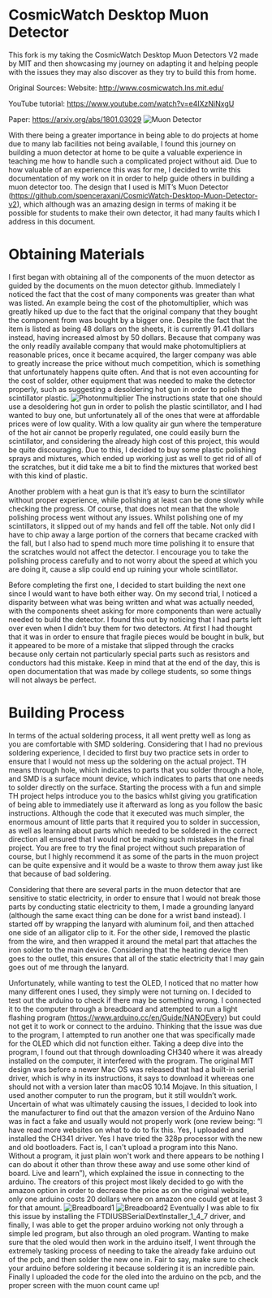 # CosmicWatch Desktop Muon Detector
This fork is my taking the CosmicWatch Desktop Muon Detectors V2 made by MIT and then showcasing my journey on adapting it and helping people with the issues they may also discover as they try to build this from home. 

Original Sources: 
Website: http://www.cosmicwatch.lns.mit.edu/

YouTube tutorial: https://www.youtube.com/watch?v=e4IXzNiNxgU

Paper: https://arxiv.org/abs/1801.03029
![Muon Detector](Pictures/Detector.png)

With there being a greater importance in being able to do projects at home due to many lab facilities not being available, I found this journey on building a muon detector at home to be quite a valuable experience in teaching me how to handle such a complicated project without aid. Due to how valuable of an experience this was for me, I decided to write this documentation of my work on it in order to help guide others in building a muon detector too. The design that I used is MIT’s Muon Detector (https://github.com/spenceraxani/CosmicWatch-Desktop-Muon-Detector-v2), which although was an amazing design in terms of making it be possible for students to make their own detector, it had many faults which I address in this document. 

# Obtaining Materials

I first began with obtaining all of the components of the muon detector as guided by the documents on the muon detector github. Immediately I noticed the fact that the cost of many components was greater than what was listed. An example being the cost of the photomultiplier, which was greatly hiked up due to the fact that the original company that they bought the component from was bought by a bigger one. Despite the fact that the item is listed as being 48 dollars on the sheets, it is currently 91.41 dollars instead, having increased almost by 50 dollars. 
Because that company was the only readily available company that would make photomultipliers at reasonable prices, once it became acquired, the larger company was able to greatly increase the price without much competition, which is something that unfortunately happens quite often. And that is not even accounting for the cost of solder, other equipment that was needed to make the detector properly, such as suggesting a desoldering hot gun in order to polish the scintillator plastic. 
![Photonmultiplier](Pictures/Photonmultiplier.webp)
The instructions state that one should use a desoldering hot gun in order to polish the plastic scintillator, and I had wanted to buy one, but unfortunately all of the ones that were at affordable prices were of low quality. With a low quality air gun where the temperature of the hot air cannot be properly regulated, one could easily burn the scintillator, and considering the already high cost of this project, this would be quite discouraging. Due to this, I decided to buy some plastic polishing sprays and mixtures, which ended up working just as well to get rid of all of the scratches, but it did take me a bit to find the mixtures that worked best with this kind of plastic. 

Another problem with a heat gun is that it’s easy to burn the scintillator without proper experience, while polishing at least can be done slowly while checking the progress. Of course, that does not mean that the whole polishing process went without any issues. Whilst polishing one of my scintillators, it slipped out of my hands and fell off the table. Not only did I have to chip away a large portion of the corners that became cracked with the fall, but I also had to spend much more time polishing it to ensure that the scratches would not affect the detector. I encourage you to take the polishing process carefully and to not worry about the speed at which you are doing it, cause a slip could end up ruining your whole scintillator. 

Before completing the first one, I decided to start building the next one since I would want to have both either way. On my second trial, I noticed a disparity between what was being written and what was actually needed, with the components sheet asking for more components than were actually needed to build the detector. I found this out by noticing that I had parts left over even when I didn’t buy them for two detectors. At first I had thought that it was in order to ensure that fragile pieces would be bought in bulk, but it appeared to be more of a mistake that slipped through the cracks because only certain not particularly special parts such as resistors and conductors had this mistake. Keep in mind that at the end of the day, this is open documentation that was made by college students, so some things will not always be perfect. 

# Building Process

In terms of the actual soldering process, it all went pretty well as long as you are comfortable with SMD soldering. Considering that I had no previous soldering experience, I decided to first buy two practice sets in order to ensure that I would not mess up the soldering on the actual project. TH means through hole, which indicates to parts that you solder through a hole, and SMD is a surface mount device, which indicates to parts that one needs to solder directly on the surface. Starting the process with a fun and simple TH project helps introduce you to the basics whilst giving you gratification of being able to immediately use it afterward as long as you follow the basic instructions. Although the code that it executed was much simpler, the enormous amount of little parts that it required you to solder in succession, as well as learning about parts which needed to be soldered in the correct direction all ensured that I would not be making such mistakes in the final project. You are free to try the final project without such preparation of course, but I highly recommend it as some of the parts in the muon project can be quite expensive and it would be a waste to throw them away just like that because of bad soldering. 

Considering that there are several parts in the muon detector that are sensitive to static electricity, in order to ensure that I would not break those parts by conducting static electricity to them, I made a grounding lanyard (although the same exact thing can be done for a wrist band instead). I started off by wrapping the lanyard with aluminum foil, and then attached one side of an alligator clip to it. For the other side, I removed the plastic from the wire, and then wrapped it around the metal part that attaches the iron solder to the main device. Considering that the heating device then goes to the outlet, this ensures that all of the static electricity that I may gain goes out of me through the lanyard. 

Unfortunately, while wanting to test the OLED, I noticed that no matter how many different ones I used, they simply were not turning on. I decided to test out the arduino to check if there may be something wrong. I connected it to the computer through a breadboard and attempted to run a light flashing program (https://www.arduino.cc/en/Guide/NANOEvery) but could not get it to work or connect to the arduino. Thinking that the issue was due to the program, I attempted to run another one that was specifically made for the OLED which did not function either. Taking a deep dive into the program, I found out that through downloading CH340 where it was already installed on the computer, it interfered with the program. The original MIT design was before a newer Mac OS was released that had a built-in serial driver, which is why in its instructions, it says to download it whereas one should not with a version later than macOS 10.14 Mojave. In this situation, I used another computer to run the program, but it still wouldn’t work. Uncertain of what was ultimately causing the issues, I decided to look into the manufacturer to find out that the amazon version of the Arduino Nano was in fact a fake and usually would not properly work (one review being: “I have read more websites on what to do to fix this. Yes, I uploaded and installed the CH341 driver. Yes I have tried the 328p processor with the new and old bootloaders. Fact is, I can't upload a program into this Nano. Without a program, it just plain won't work and there appears to be nothing I can do about it other than throw these away and use some other kind of board. Live and learn”), which explained the issue in connecting to the arduino. The creators of this project most likely decided to go with the amazon option in order to decrease the price as on the original website, only one arduino costs 20 dollars where on amazon one could get at least 3 for that amount. 
![Breadboard1](Pictures/Breadboard1.png)
![Breadboard2](Pictures/Breadboard2.png)
Eventually I was able to fix this issue by installing the FTDIUSBSerialDextInstaller_1_4_7 driver, and finally, I was able to get the proper arduino working not only through a simple led program, but also through an oled program. Wanting to make sure that the oled would then work in the arduino itself, I went through the extremely tasking process of needing to take the already fake arduino out of the pcb, and then solder the new one in. Fair to say, make sure to check your arduino before soldering it because soldering it is an incredible pain. Finally I uploaded the code for the oled into the arduino on the pcb, and the proper screen with the muon count came up! 
